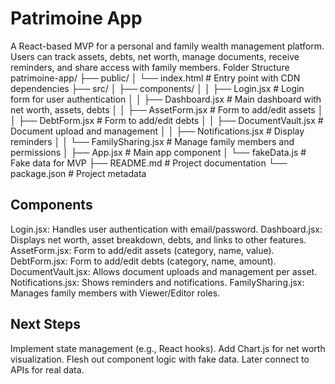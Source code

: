 # Patrimoine App
A React-based MVP for a personal and family wealth management platform. Users can track assets, debts, net worth, manage documents, receive reminders, and share access with family members.
Folder Structure
patrimoine-app/
├── public/
│   └── index.html           # Entry point with CDN dependencies
├── src/
│   ├── components/
│   │   ├── Login.jsx        # Login form for user authentication
│   │   ├── Dashboard.jsx    # Main dashboard with net worth, assets, debts
│   │   ├── AssetForm.jsx    # Form to add/edit assets
│   │   ├── DebtForm.jsx     # Form to add/edit debts
│   │   ├── DocumentVault.jsx # Document upload and management
│   │   ├── Notifications.jsx # Display reminders
│   │   └── FamilySharing.jsx # Manage family members and permissions
│   ├── App.jsx              # Main app component
│   └── fakeData.js          # Fake data for MVP
├── README.md                # Project documentation
└── package.json             # Project metadata

## Components

Login.jsx: Handles user authentication with email/password.
Dashboard.jsx: Displays net worth, asset breakdown, debts, and links to other features.
AssetForm.jsx: Form to add/edit assets (category, name, value).
DebtForm.jsx: Form to add/edit debts (category, name, amount).
DocumentVault.jsx: Allows document uploads and management per asset.
Notifications.jsx: Shows reminders and notifications.
FamilySharing.jsx: Manages family members with Viewer/Editor roles.

## Next Steps

Implement state management (e.g., React hooks).
Add Chart.js for net worth visualization.
Flesh out component logic with fake data.
Later connect to APIs for real data.


